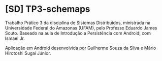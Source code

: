 # [SD] TP3-schemaps
Trabalho Prático 3 da disciplina de Sistemas Distribuídos, ministrada na Universidade Federal do Amazonas (UFAM), pelo Professo Eduardo James Souto. Baseado na aula de Introdução a Persistência com Android, com Ismael Jr.

Aplicação em Android desenvolvida por Guilherme Souza da Silva e Mário Hirotoshi Sugai Júnior.
